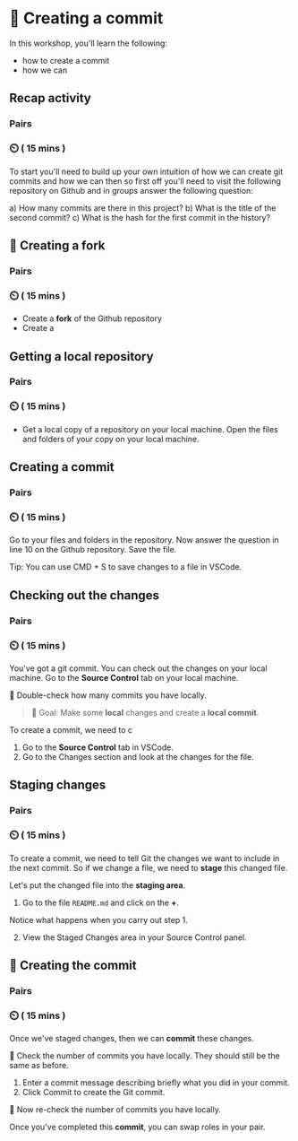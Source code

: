 

# 📸 Creating a commit

In this workshop, you'll learn the following: 

- how to create a commit
- how we can


## Recap activity

### Pairs
### ⏲️ ( 15 mins )



To start you'll need to build up your own intuition of how we can create git commits and how we can then so first off you'll need to visit the following repository on Github and in groups answer the following question: 

a) How many commits are there in this project?
b) What is the title of the second commit?
c) What is the hash for the first commit in the history?

## 🍴 Creating a fork

### Pairs
### ⏲️ ( 15 mins )


- Create a **fork** of the Github repository
- Create a 

## Getting a local repository

### Pairs
### ⏲️ ( 15 mins )


- Get a local copy of a repository on your local machine. Open the files and folders of your copy on your local machine.


## Creating a commit

### Pairs
### ⏲️ ( 15 mins )

Go to your files and folders in the repository. Now answer the question in line 10 on the Github repository. Save the file.

Tip: You can use CMD + S to save changes to a file in VSCode.


## Checking out the changes

### Pairs
### ⏲️ ( 15 mins )

You've got a git commit.
You can check out the changes on your local machine.
Go to the **Source Control** tab on your local machine.

📝 Double-check how many commits you have locally.

> 🎯 Goal: Make some **local** changes and create a **local commit**.


To create a commit, we need to c

1. Go to the **Source Control** tab in VSCode.
2. Go to the Changes section and look at the changes for the file.


## Staging changes

### Pairs
### ⏲️ ( 15 mins )


To create a commit, we need to tell Git the changes we want to include in the next commit.
So if we change a file, we need to **stage** this changed file.

Let's put the changed file into the **staging area**.

1. Go to the file `README.md` and click on the **+**.

Notice what happens when you carry out step 1.

2. View the Staged Changes area in your Source Control panel.

## 📸 Creating the commit

### Pairs
### ⏲️ ( 15 mins )


Once we've staged changes, then we can **commit** these changes.

📝 Check the number of commits you have locally. They should still be the same as before.

1. Enter a commit message describing briefly what you did in your commit.
2. Click Commit to create the Git commit.

📝  Now re-check the number of commits you have locally.


Once you've completed this **commit**, you can swap roles in your pair.